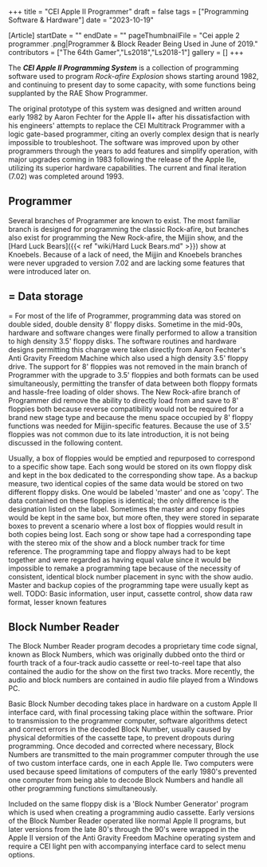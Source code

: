 +++
title = "CEI Apple II Programmer"
draft = false
tags = ["Programming Software & Hardware"]
date = "2023-10-19"

[Article]
startDate = ""
endDate = ""
pageThumbnailFile = "Cei apple 2 programmer .png|Programmer & Block Reader Being Used in June of 2019."
contributors = ["The 64th Gamer","Ls2018","Ls2018-1"]
gallery = []
+++


The <b><i>CEI Apple II Programming System</b></i> is a collection of programming software used to program <i>Rock-afire Explosion</i> shows starting around 1982, and continuing to present day to some capacity, with some functions being supplanted by the RAE Show Programmer. 

The original prototype of this system was designed and written around early 1982 by Aaron Fechter for the Apple II+ after his dissatisfaction with his engineers' attempts to replace the CEI Multitrack Programmer with a logic gate-based programmer, citing an overly complex design that is nearly impossible to troubleshoot. The software was improved upon by other programmers through the years to add features and simplify operation, with major upgrades coming in 1983 following the release of the Apple IIe, utilizing its superior hardware capabilities. The current and final iteration (7.02) was completed around 1993.

<h2> Programmer </h2>
Several branches of Programmer are known to exist. The most familiar branch is designed for programming the classic Rock-afire, but branches also exist for programming the New Rock-afire, the Mijjin show, and the [Hard Luck Bears]({{< ref "wiki/Hard Luck Bears.md" >}}) show at Knoebels. Because of a lack of need, the Mijjin and Knoebels branches were never upgraded to version 7.02 and are lacking some features that were introduced later on. 

<h2>= Data storage </h2>=
For most of the life of Programmer, programming data was stored on double sided, double density 8' floppy disks. Sometime in the mid-90s, hardware and software changes were finally performed to allow a transition to high density 3.5' floppy disks. The software routines and hardware designs permitting this change were taken directly from Aaron Fechter's Anti Gravity Freedom Machine which also used a high density 3.5' floppy drive. The support for 8' floppies was not removed in the main branch of Programmer with the upgrade to 3.5' floppies and both formats can be used simultaneously, permitting the transfer of data between both floppy formats and hassle-free loading of older shows. The New Rock-afire branch of Programmer did remove the ability to directly load from and save to 8' floppies both because reverse compatibility would not be required for a brand new stage type and because the menu space occupied by 8' floppy functions was needed for Mijjin-specific features. Because the use of 3.5' floppies was not common due to its late introduction, it is not being discussed in the following content. 

Usually, a box of floppies would be emptied and repurposed to correspond to a specific show tape. Each song would be stored on its own floppy disk and kept in the box dedicated to the corresponding show tape. As a backup measure, two identical copies of the same data would be stored on two different floppy disks. One would be labeled 'master' and one as 'copy'. The data contained on these floppies is identical; the only difference is the designation listed on the label. Sometimes the master and copy floppies would be kept in the same box, but more often, they were stored in separate boxes to prevent a scenario where a lost box of floppies would result in both copies being lost. Each song or show tape had a corresponding tape with the stereo mix of the show and a block number track for time reference. The programming tape and floppy always had to be kept together and were regarded as having equal value since it would be impossible to remake a programming tape because of the necessity of consistent, identical block number placement in sync with the show audio. Master and backup copies of the programming tape were usually kept as well. 
 TODO: Basic information, user input, cassette control, show data raw format, lesser known features

<h2> Block Number Reader </h2>
The Block Number Reader program decodes a proprietary time code signal, known as Block Numbers, which was originally dubbed onto the third or fourth track of a four-track audio cassette or reel-to-reel tape that also contained the audio for the show on the first two tracks. More recently, the audio and block numbers are contained in audio file played from a Windows PC. 

Basic Block Number decoding takes place in hardware on a custom Apple II interface card, with final processing taking place within the software. Prior to transmission to the programmer computer, software algorithms detect and correct errors in the decoded Block Number, usually caused by physical deformities of the cassette tape, to prevent dropouts during programming. Once decoded and corrected where necessary, Block Numbers are transmitted to the main programmer computer through the use of two custom interface cards, one in each Apple IIe. Two computers were used because speed limitations of computers of the early 1980's prevented one computer from being able to decode Block Numbers and handle all other programming functions simultaneously.

Included on the same floppy disk is a 'Block Number Generator' program which is used when creating a programming audio cassette. Early versions of the Block Number Reader operated like normal Apple II programs, but later versions from the late 80's through the 90's were wrapped in the Apple II version of the Anti Gravity Freedom Machine operating system and require a CEI light pen with accompanying interface card to select menu options.